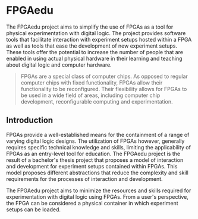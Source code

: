 # FPGAedu
The FPGAedu project aims to simplify the use of FPGAs as a tool for physical experimentation with digital logic. The project provides software tools that facilitate interaction with experiment setups hosted within a FPGA as well as tools that ease the development of new experiment setups. These tools offer the potential to increase the number of people that are enabled in using actual physical hardware in their learning and teaching about digital logic and computer hardware.

> FPGAs are a special class of computer chips. As opposed to regular computer chips with fixed functionality, FPGAs allow their functionality to be reconfigured. Their flexibility allows for FPGAs to be used in a wide field of areas, including computer chip development, reconfigurable computing and experimentation.

## Introduction
FPGAs provide a well-established means for the containment of a range of varying digital logic designs. The utilization of FPGAs however, generally requires specific technical knowledge and skills, limiting the applicability of FPGAs as an entry-level tool for education. The FPGAedu project is the result of a bachelor's thesis project that proposes a model of interaction and development for experiment setups contained within FPGAs. This model proposes different abstractions that reduce the complexity and skill requirements for the processes of interaction and development. 

The FPGAedu project aims to minimize the resources and skills required for experimentation with digital logic using FPGAs. From a user's perspective, the FPGA can be considered a physical container in which experiment setups can be loaded. 
